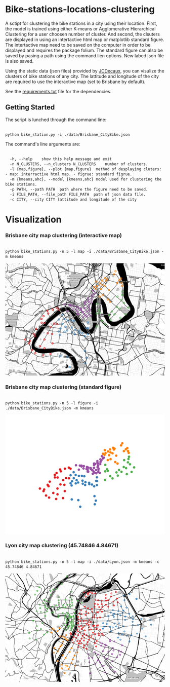 # Bike-stations-locations-clustering

A sctipt for clustering the bike stations in a city using their location. First, the model is trained using either K-means or Agglomerative Hierarchical Clustering for a user choosen number of cluster. And second, the clsuters are displayed in using an intertactive html map or matplotlib standard figure.
The intertactive map need to be saved on the computer in order to be displayed and requires the package folium. The standard figure can also be saved by pasing a path using the command lien options. New labed json file is also saved.

Using the static data (json files) provided by [JCDecaux](https://developer.jcdecaux.com/#/opendata/vls?page=static), you can visulize the clusters of bike stations of any city. The lattitude and longitude of the city are required to use the interactive map (set to Brisbane by default).

See the [requirements.txt](./requirements.txt) file for the dependencies.

## Getting Started

The script is lunched through the command line: 

```

python bike_station.py -i ./data/Brisbane_CityBike.json 

```

The command's line arguments are:

```

  -h, --help	show this help message and exit
  -n N_CLUSTERS, --n_clusters N_CLUSTERS	number of clusters.
  -l {map,figure}, --plot {map,figure}	method of desplaying cluters: - map: interractive html map. - figrue: standard figrue.
  -m {kmeans,ahc}, --model {kmeans,ahc}	model used for clustering the bike stations.
  -p PATH, --path PATH  path where the figure need to be saved.
  -i FILE_PATH, --file_path FILE_PATH  path of json data file.
  -c CITY, --city CITY lattitude and longitude of the city

```

# Visualization

### Brisbane city map clustering (interactive map)

```

python bike_stations.py -n 5 -l map -i ./data/Brisbane_CityBike.json -m kmeans

```

![Brisbane-Map](./images/brisbane-5-clusters.PNG)

### Brisbane city map clustering (standard figure)

```

python bike_stations.py -n 5 -l figure -i ./data/Brisbane_CityBike.json -m kmeans

```

![Brisbane-Figure](./images/brisbane-figure.png)

### Lyon city map clustering (45.74846 4.84671)

```

python bike_stations.py -n 5 -l map -i ./data/Lyon.json -m kmeans -c 45.74846 4.84671 

```

![Lyon-Map](./images/lyon-5-clusters.PNG)
